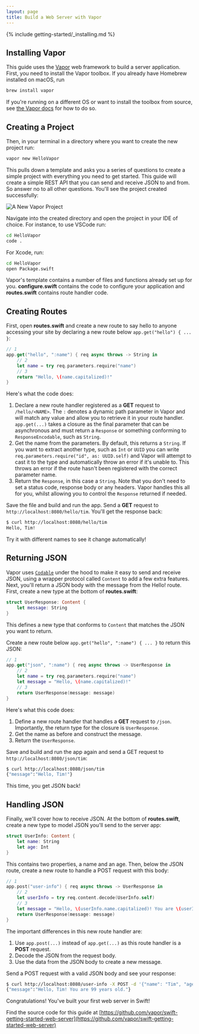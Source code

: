 ```yaml
---
layout: page
title: Build a Web Server with Vapor
---
```


{% include getting-started/_installing.md %}

## Installing Vapor

This guide uses the [Vapor](https://vapor.codes) web framework to build a server application. First, you need to install the Vapor toolbox. If you already have Homebrew installed on macOS, run

```bash
brew install vapor
```

If you're running on a different OS or want to install the toolbox from source, see [the Vapor docs](https://docs.vapor.codes/install/linux/#install-toolbox) for how to do so.

## Creating a Project

Then, in your terminal in a directory where you want to create the new project run:

```bash
vapor new HelloVapor
```

This pulls down a template and asks you a series of questions to create a simple project with everything you need to get started. This guide will create a simple REST API that you can send and receive JSON to and from. So answer no to all other questions. You'll see the project created successfully:

![A New Vapor Project]({{site.url}}/assets/images/getting-started-guides/vapor-web-server/new-project.png)

Navigate into the created directory and open the project in your IDE of choice. For instance, to use VSCode run:

```bash
cd HelloVapor
code .
```

For Xcode, run:

```bash
cd HelloVapor
open Package.swift
```

Vapor's template contains a number of files and functions already set up for you. **configure.swift** contains the code to configure your application and **routes.swift** contains route handler code.

## Creating Routes

First, open **routes.swift** and create a new route to say hello to anyone accessing your site by declaring a new route below `app.get("hello") { ... }`:

```swift
// 1
app.get("hello", ":name") { req async throws -> String in
    // 2
    let name = try req.parameters.require("name")
    // 3
    return "Hello, \(name.capitalized)!"
}
```

Here's what the code does: 

1. Declare a new route handler registered as a **GET** request to `/hello/<NAME>`. The `:` denotes a dynamic path parameter in Vapor and will match any value and allow you to retrieve it in your route handler. `app.get(...)` takes a closure as the final parameter that can be asynchronous and must return a `Response` or something conforming to `ResponseEncodable`, such as `String`.
2. Get the name from the parameters. By default, this returns a `String`. If you want to extract another type, such as `Int` or `UUID` you can write `req.parameters.require("id", as: UUID.self)` and Vapor will attempt to cast it to the type and automatically throw an error if it's unable to. This throws an error if the route hasn't been registered with the correct parameter name.
3. Return the `Response`, in this case a `String`. Note that you don't need to set a status code, response body or any headers. Vapor handles this all for you, whilst allowing you to control the `Response` returned if needed.

Save the file and build and run the app. Send a **GET** request to `http://localhost:8080/hello/tim`. You'll get the response back:

```bash
$ curl http://localhost:8080/hello/tim
Hello, Tim!
```

Try it with different names to see it change automatically!

## Returning JSON

Vapor uses [`Codable`](https://developer.apple.com/documentation/foundation/archives_and_serialization/encoding_and_decoding_custom_types) under the hood to make it easy to send and receive JSON, using a wrapper protocol called `Content` to add a few extra features. Next, you'll return a JSON body with the message from the Hello! route. First, create a new type at the bottom of **routes.swift**:

```swift
struct UserResponse: Content {
    let message: String
}
```

This defines a new type that conforms to `Content` that matches the JSON you want to return.

Create a new route below `app.get("hello", ":name") { ... }` to return this JSON:

```swift
// 1
app.get("json", ":name") { req async throws -> UserResponse in
    // 2
    let name = try req.parameters.require("name")
    let message = "Hello, \(name.capitalized)!"
    // 3
    return UserResponse(message: message)
}
```

Here's what this code does:

1. Define a new route handler that handles a **GET** request to `/json`. Importantly, the return type for the closure is `UserResponse`.
2. Get the name as before and construct the message.
3. Return the `UserResponse`.

Save and build and run the app again and send a GET request to `http://localhost:8080/json/tim`:

```bash
$ curl http://localhost:8080/json/tim
{"message":"Hello, Tim!"}
```

This time, you get JSON back!

## Handling JSON

Finally, we'll cover how to receive JSON. At the bottom of **routes.swift**, create a new type to model JSON you'll send to the server app:

```swift
struct UserInfo: Content {
    let name: String
    let age: Int
}
```

This contains two properties, a name and an age. Then, below the JSON route, create a new route to handle a POST request with this body:

```swift
// 1
app.post("user-info") { req async throws -> UserResponse in
    // 2
    let userInfo = try req.content.decode(UserInfo.self)
    // 3
    let message = "Hello, \(userInfo.name.capitalized)! You are \(userInfo.age) years old."
    return UserResponse(message: message)
}
```

The important differences in this new route handler are:

1. Use `app.post(...)` instead of `app.get(...)` as this route handler is a **POST** request.
2. Decode the JSON from the request body.
3. Use the data from the JSON body to create a new message.

Send a POST request with a valid JSON body and see your response:

```bash
$ curl http://localhost:8080/user-info -X POST -d '{"name": "Tim", "age": 99}' -H "Content-Type: application/json"
{"message":"Hello, Tim! You are 99 years old."}
```

Congratulations! You've built your first web server in Swift!

Find the source code for this guide at [https://github.com/vapor/swift-getting-started-web-server](https://github.com/vapor/swift-getting-started-web-server)
